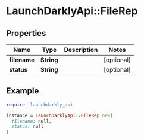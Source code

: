 # LaunchDarklyApi::FileRep

## Properties

| Name | Type | Description | Notes |
| ---- | ---- | ----------- | ----- |
| **filename** | **String** |  | [optional] |
| **status** | **String** |  | [optional] |

## Example

```ruby
require 'launchdarkly_api'

instance = LaunchDarklyApi::FileRep.new(
  filename: null,
  status: null
)
```

